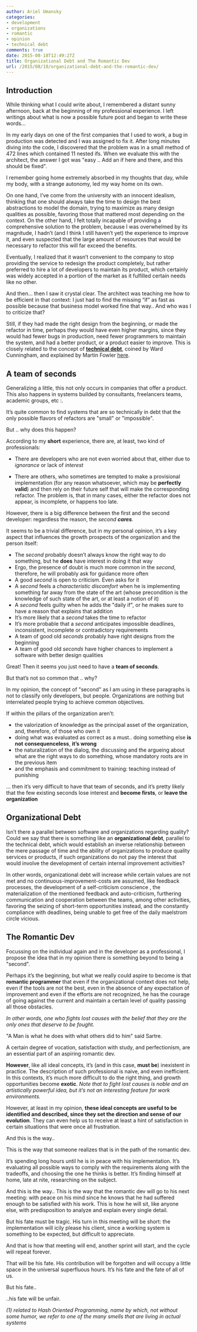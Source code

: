 ```yaml
---
author: Ariel Umansky
categories:
- development
- organizations
- romantic
- opinion
- technical debt
comments: true
date: 2015-08-18T12:49:27Z
title: Organizational Debt and The Romantic Dev
url: /2015/08/18/organizational-debt-and-the-romantic-dev/
---
```


## Introduction

While thinking what I could write about, I remembered a distant sunny afternoon, back at the beginning of my professional experience. I left writings about what is now a possible future post and began to write these words...

<!--more-->

In my early days on one of the first companies that I used to work, a bug in production was detected and I was assigned to fix it. After long minutes diving into the code, I discovered that the problem was in a small method of 472 lines which contained 11 nested ifs. When we evaluate this with the architect, the answer I got was "easy .. Add an if here and there, and this should be fixed".

I remember going home extremely absorbed in my thoughts that day, while my body, with a strange autonomy, led my way home on its own.

On one hand, I’ve come from the university with an innocent idealism, thinking that one should always take the time to design the best abstractions to model the domain, trying to maximize as many design qualities as possible, favoring those that mattered most depending on the context. On the other hand, I felt totally incapable of providing a comprehensive solution to the problem, because I was overwhelmed by its magnitude, I hadn’t (and I think I still haven’t yet) the experience to improve it, and even suspected that the large amount of resources that would be necessary to refactor this will far exceed the benefits.

Eventually, I realized that it wasn’t convenient to the company to stop providing the service to redesign the product completely, but rather preferred to hire a lot of developers to maintain its product, which certainly was widely accepted in a portion of the market as it fulfilled certain needs like no other.

And then… then I saw it crystal clear. The architect was teaching me how to be efficient in that context: I just had to find the missing “if” as fast as possible because that business model worked fine that way.. And who was I to criticize that?

Still, if they had made the right design from the beginning, or made the refactor in time, perhaps they would have even higher margins, since they would had fewer bugs in production, need fewer programmers to maintain the system, and had a better product, or a product easier to improve. This is closely related to the concept of [**technical debt**](https://www.youtube.com/watch?v=pqeJFYwnkjE), coined by Ward Cunningham, and explained by Martin Fowler [here](http://martinfowler.com/bliki/TechnicalDebt.html).

## A team of seconds

Generalizing a little, this not only occurs in companies that offer a product. This also happens in systems builded by consultants, freelancers teams, academic groups, etc :.

It’s quite common to find systems that are so technically in debt that the only possible flavors of refactors are "small" or "impossible". 

But .. why does this happen?

According to my **short** experience, there are, at least, two kind of professionals:

* There are developers who are not even worried about that, either due to *ignorance* or  lack of *interest*

* There are others, who sometimes are tempted to make a provisional implementation (for any reason whatsoever, which may be **perfectly valid**) and then rely on their future self that will make the corresponding refactor. The problem is, that in many cases, either the refactor does not appear, is incomplete, or happens too late.

However, there is a big difference between the first and the second developer: regardless the reason, the *second* **_cares_**.

It seems to be a trivial difference, but in my personal opinion, it’s a key aspect that influences the growth prospects of the organization and the person itself:

* The *second* probably doesn’t always know the right way to do something, but he **does** have interest in doing it that way
* Ergo, the presence of doubt is much more common in the *second*, therefore, he will probably ask for guidance more often
* A good *second* is open to criticism. Even asks for it
* A *second* feels a *characteristic discomfort* when he is implementing something far away from the state of the art (whose precondition is the knowledge of such state of the art, or at least a notion of it)
* A *second* feels guilty when he adds the "daily if", or he makes sure to have a reason that explains that addition
* It’s more likely that a *second* takes the time to refactor
* It’s more probable that a *second* anticipates impossible deadlines, inconsistent, incomplete or contradictory requirements
* A team of good old *seconds* probably have right designs from the beginning 
* A team of good old *seconds* have higher chances to implement a software with better design qualities

Great! Then it seems you just need to have a **team of seconds**. 

But that’s not so common that .. why?

In my opinion, the concept of "second" as I am using in these paragraphs is not to classify only developers, but people. Organizations are nothing but interrelated people trying to achieve common objectives.

If within the pillars of the organization aren’t:

* the valorization of knowledge as the principal asset of the organization, and, therefore, of those who own it
* doing what was evaluated as correct as a must.. doing something else **is not** **consequenceless**, **it’s wrong**
* the naturalization of the dialog, the discussing and the argueing about what are the right ways to do something, whose mandatory roots are in the previous item
* and the emphasis and commitment to training: teaching instead of punishing

... then it’s very difficult to have that team of seconds, and it’s pretty likely that the few  existing seconds lose interest and **become firsts**, or **leave the organization**

## Organizational Debt

Isn’t there a parallel between software and organizations regarding quality? Could we say that there is something like an **organizational debt**, parallel to the technical debt, which would establish an inverse relationship between the mere passage of time and the ability of organizations to produce quality services or products, if such organizations do not pay the interest that would involve the development of certain internal improvement activities?

In other words, organizational debt will increase while certain values ​​are not met and no continuous-improvement-costs are assumed, like feedback processes, the development of a self-criticism conscience , the materialization of the mentioned feedback and auto-criticism, furthering communication and cooperation between the teams, among other activities, favoring the seizing of short-term opportunities instead, and the constantly compliance with deadlines, being unable to get free of the daily maelstrom circle vicious.

## The Romantic Dev 

Focussing on the individual again and in the developer as a professional, I propose the idea that in my opinion there is something beyond to being a "second".

Perhaps it’s the beginning, but what we really could aspire to become is that **romantic programmer** that even if the organizational context does not help, even if the tools are not the best, even in the absence of any expectation of improvement and even if the efforts are not recognized, he has the courage of going against the current and maintain a certain level of quality passing all those obstacles. 

*In other words, one who fights lost causes with the belief that they are the only ones that deserve to be fought.*

"A Man is what he does with what others did to him" said Sartre.

A certain degree of vocation, satisfaction with study, and perfectionism, are an essential part of an aspiring  romantic dev.

**However**, like all ideal concepts, it’s (and in this case, **must be**) inexistent in practice. The description of such professional is naive, and even inefficient. In this contexts, it’s much more difficult to do the right thing, and growth opportunities become **exotic**. *Note that to fight lost causes is noble and an artistically powerful idea, but it’s not an interesting feature for work environments.*

However, at least in my opinion, **these ideal concepts are useful to be identified and described, since they set the direction and sense of our evolution**. They can even help us to receive at least a hint of satisfaction in certain situations that were once all frustration.

And this is the way..

This is the way that someone realizes that is in the path of the romantic dev.

It’s spending long hours until he is in peace with his implementation. It’s evaluating all possible ways to comply with the requirements along with the tradeoffs, and choosing the one he thinks is better. It’s finding himself at home, late at nite, researching on the subject.

And this is the way.. This is the way that the romantic dev will go to his next meeting: with peace on his mind since he knows that he had suffered enough to be satisfied with his work. This is how he will sit, like anyone else, with predisposition to analyze and explain every single detail.

But his fate must be tragic. His turn in this meeting will be short: the implementation will icily please his client, since a working system is something to be expected, but difficult to appreciate.

And that is how that meeting will end, another sprint will start, and the cycle will repeat forever.

That will be his fate. His contribution will be forgotten and will occupy a little space in the universal superfluous hours. It’s his fate and the fate of all of us.

But his fate..

..his fate will be unfair.




*(1) related to Hash Oriented Programming, name by which, not without some humor, we refer to one of the many smells that are living in actual systems*